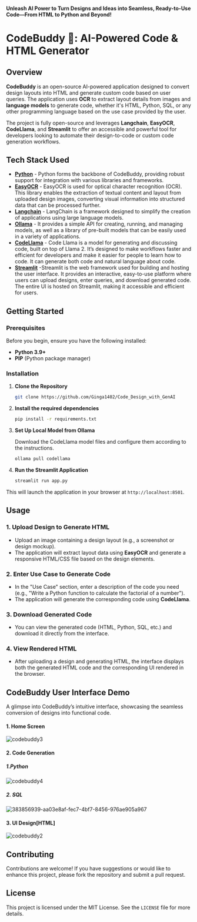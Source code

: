 #### Unleash AI Power to Turn Designs and Ideas into Seamless, Ready-to-Use Code—From HTML to Python and Beyond!

# CodeBuddy 🤖: AI-Powered Code & HTML Generator


## Overview

**CodeBuddy** is an open-source AI-powered application designed to convert design layouts into HTML and generate custom code based on user queries. The application uses **OCR** to extract layout details from images and **language models** to generate code, whether it's HTML, Python, SQL, or any other programming language based on the use case provided by the user. 

The project is fully open-source and leverages **Langchain**, **EasyOCR**, **CodeLlama**, and **Streamlit** to offer an accessible and powerful tool for developers looking to automate their design-to-code or custom code generation workflows.


## Tech Stack Used
- **[Python](https://www.python.org/)** - Python forms the backbone of CodeBuddy, providing robust support for integration with various libraries and frameworks.
- **[EasyOCR](https://github.com/JaidedAI/EasyOCR)** - EasyOCR is used for optical character recognition (OCR). This library enables the extraction of textual content and layout from uploaded design images, converting visual information into structured data that can be processed further.
- **[Langchain](https://github.com/hwchase17/langchain)** - LangChain is a framework designed to simplify the creation of applications using large language models.
- **[Ollama](https://ollama.com/)** - It provides a simple API for creating, running, and managing models, as well as a library of pre-built models that can be easily used in a variety of applications.
- **[CodeLlama](https://ai.meta.com/blog/code-llama-large-language-model-coding/)** - Code Llama is a model for generating and discussing code, built on top of Llama 2. It’s designed to make workflows faster and efficient for developers and make it easier for people to learn how to code. It can generate both code and natural language about code. 
- **[Streamlit](https://streamlit.io/)** -Streamlit is the web framework used for building and hosting the user interface. It provides an interactive, easy-to-use platform where users can upload designs, enter queries, and download generated code. The entire UI is hosted on Streamlit, making it accessible and efficient for users.


## Getting Started

### Prerequisites
Before you begin, ensure you have the following installed:
- **Python 3.9+**
- **PIP** (Python package manager)

### Installation

1. **Clone the Repository**
   ```bash
   git clone https://github.com/Ginga1402/Code_Design_with_GenAI
   
   ```

2. **Install the required dependencies**
   ```bash
   pip install -r requirements.txt
   ```

3. **Set Up Local Model from Ollama**

   Download the CodeLlama model files and configure them according to the instructions.
   ```bash
   ollama pull codellama
   ```
    

5. **Run the Streamlit Application**
   ```bash
   streamlit run app.py
   ```

This will launch the application in your browser at `http://localhost:8501`.


## Usage

### 1. Upload Design to Generate HTML
- Upload an image containing a design layout (e.g., a screenshot or design mockup).
- The application will extract layout data using **EasyOCR** and generate a responsive HTML/CSS file based on the design elements.

### 2. Enter Use Case to Generate Code
- In the "Use Case" section, enter a description of the code you need (e.g., "Write a Python function to calculate the factorial of a number").
- The application will generate the corresponding code using **CodeLlama**.

### 3. Download Generated Code
- You can view the generated code (HTML, Python, SQL, etc.) and download it directly from the interface.

### 4. View Rendered HTML
- After uploading a design and generating HTML, the interface displays both the generated HTML code and the corresponding UI rendered in the browser.


## CodeBuddy User Interface Demo
A glimpse into CodeBuddy’s intuitive interface, showcasing the seamless conversion of designs into functional code.

#### 1. Home Screen 
![codebuddy3](https://github.com/user-attachments/assets/c93e70a0-a917-4cd2-a138-e43c1931af83)
#### 2. Code Generation
##### 1.Python 
![codebuddy4](https://github.com/user-attachments/assets/77a76df7-73d2-4f37-9309-62a775eae4e3)
##### 2. SQL
![383856939-aa03e8af-fec7-4bf7-8456-976ae905a967](https://github.com/user-attachments/assets/aa024867-fb52-44ff-8cfe-e9fa418c0597)
#### 3. UI Design[HTML]
![codebuddy2](https://github.com/user-attachments/assets/0a928171-716a-44e9-9277-d3007fd74026)


### 

## Contributing
Contributions are welcome! If you have suggestions or would like to enhance this project, please fork the repository and submit a pull request.



## License
This project is licensed under the MIT License. See the `LICENSE` file for more details.


